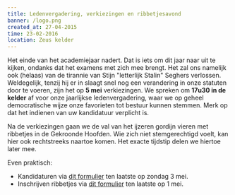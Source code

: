 ```yaml
---
title: Ledenvergadering, verkiezingen en ribbetjesavond
banner: /logo.png
created_at: 27-04-2015
time: 23-02-2016
location: Zeus kelder
---
```


<p>Het einde van het academiejaar nadert. Dat is iets om dit jaar naar uit te kijken, ondanks dat het examens met zich mee brengt. Het zal ons namelijk ook (helaas) van de tirannie van Stijn "letterlijk Stalin" Seghers verlossen. Weldegelijk, tenzij hij er in slaagt snel nog een verandering in onze statuten door te voeren, zijn het op <strong>5 mei</strong> verkiezingen. We spreken om <strong>17u30 in de kelder</strong> af voor onze jaarlijkse ledenvergadering, waar we op geheel democratische wijze onze favorieten tot bestuur kunnen stemmen. Merk op dat het indienen van uw kandidatuur verplicht is.</p>

<p>Na de verkiezingen gaan we de val van het ijzeren gordijn vieren met ribbetjes in de Gekroonde Hoofden. Wie zich niet stemgerechtigd voelt, kan hier ook rechtstreeks naartoe komen. Het exacte tijdstip delen we hiertoe later mee.</p>

<p>Even praktisch:<ul>
<li>Kandidaturen via <a href="http://goo.gl/forms/EjfIwWoqvW">dit formulier</a> ten laatste op zondag 3 mei.</li>
<li>Inschrijven ribbetjes via <a href="http://goo.gl/forms/1PfnNISHLg">dit formulier</a> ten laatste op 1 mei.</li>
</ul></p>
